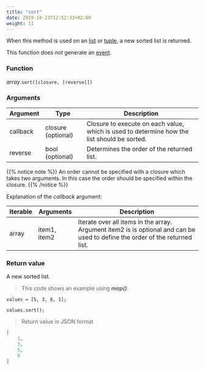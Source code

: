 ```yaml
---
title: "sort"
date: 2019-10-23T12:52:33+02:00
weight: 11
---
```


When this method is used on an [list](..) or [tuple](../../tuple), a new sorted list is returned.

This function does *not* generate an [event](../../../events).

### Function

*array*.`sort([closure, [reverse]])`

### Arguments

Argument | Type | Description
-------- | ---- | -----------
callback | closure (optional) | Closure to execute on each value, which is used to determine how the list should be sorted.
reverse | bool (optional) | Determines the order of the returned list.

{{% notice note %}}
An order cannot be specified with a closure which takes two arguments. In this case the order should be specified within the closure.
{{% /notice %}}

Explanation of the *callback* argument:

Iterable | Arguments   | Description
-------- | ----------- | -----------
array    | item1, item2 | Iterate over all items in the array. Argument item2 is is optional and can be used to define the order of the returned list.

### Return value

A new sorted list.

> This code shows an example using ***map()***:

```thingsdb,json_response
values = [5, 3, 8, 1];

values.sort();
```

> Return value in JSON format

```json
[
    1,
    3,
    5,
    8
]
```
